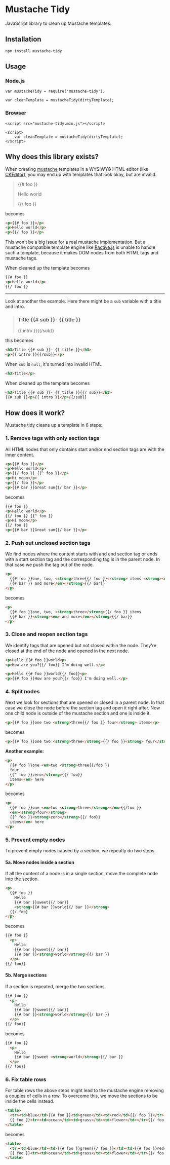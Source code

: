 # Mustache Tidy

JavaScript library to clean up Mustache templates.

## Installation

    npm install mustache-tidy

## Usage

### Node.js

    var mustacheTidy = require('mustache-tidy');
    
    var cleanTemplate = mustacheTidy(dirtyTemplate);

### Browser

    <script src="mustache-tidy.min.js"></script>
    
    <script>
        var cleanTemplate = mustacheTidy(dirtyTemplate);
    </script>

## Why does this library exists?

When creating [mustache][] templates in a WYSIWYG HTML editor (like [CKEditor][]), you may end up with templates that
look okay, but are invalid.

> {{# foo }}
> 
> Hello world
> 
> {{/ foo }}

becomes

```html
<p>{{# foo }}</p>
<p>Hello world</p>
<p>{{/ foo }}</p>
```

This won't be a big issue for a real mustache implementation. But a mustache compatible template engine like
[Ractive.js][] is unable to handle such a template, because it makes DOM nodes from both HTML tags and mustache tags.

When cleaned up the template becomes

```html
{{# foo }}
<p>Hello world</p>
{{/ foo }}
```

---

Look at another the example. Here there might be a `sub` variable with a title and intro.

> ### Title {{# sub }}- {{ title }}
> {{ intro }}{{/sub}}

this becomes

```html
<h3>Title {{# sub }}- {{ title }}</h3>
<p>{{ intro }}{{/sub}}</p>
```

When `sub` is `null`, it's turned into invalid HTML

```html
<h3>Title</p>
```

When cleaned up the template becomes

```html
<h3>Title {{# sub }}- {{ title }}{{/ sub}}</h3>
{{# sub }}<p>{{ intro }}</p>{{/sub}}
```

## How does it work?

Mustache tidy cleans up a template in 6 steps:

### 1. Remove tags with only section tags

All HTML nodes that only contains start and/or end section tags are with the inner content.

```html
<p>{{# foo }}</p>
<p>Hello world</p>
<p>{{/ foo }} {{^ foo }}</p>
<p>Hi moon</p>
<p>{{/ foo }}</p>
<p>{{# bar }}Great sun{{/ bar }}</p>
```

becomes

```html
{{# foo }}
<p>Hello world</p>
{{/ foo }} {{^ foo }}
<p>Hi moon</p>
{{/ foo }}
<p>{{# bar }}Great sun{{/ bar }}</p>
```

### 2. Push out unclosed section tags

We find nodes where the content starts with and end section tag or ends with a start section tag and the corresponding
tag is in the parent node. In that case we push the tag out of the node.

```html
<p>
  {{# foo }}one, two, <strong>three{{/ foo }}</strong> items <strong><em>
  {{# bar }} and more</em></strong>{{/ bar}}
</p>
```

becomes

```html
<p>
  {{# foo }}one, two, <strong>three</strong>{{/ foo }} items
  {{# bar }}<strong><em> and more</em></strong>{{/ bar}}
</p>
```

### 3. Close and reopen section tags

We identify tags that are opened but not closed within the node. They're closed at the end of the node and opened
in the next node.

```html
<p>Hello {{# foo }}world<p>
<p>How are you?{{/ foo}} I'm doing well.</p>
```

```html
<p>Hello {{# foo }}world{{/ foo}}<p>
<p>{{# foo }}How are you?{{/ foo}} I'm doing well.</p>
```

### 4. Split nodes

Next we look for sections that are opened or closed in a parent node. In that case we close the node before the section
tag and open it right after. Now one child node is outside of the mustache section and one is inside it.

```html
<p>{{# foo }}one two <strong>three{{/ foo }} four</strong> items</p>
```

becomes

```html
<p>{{# foo }}one two <strong>three</strong>{{/ foo }}<strong> four</strong> items</p>
```

**Another example:**

```html
<p>
  {{# foo }}one <em>two <strong>three{{/foo }}
  four
  {{^ foo }}zero</strong>{{/ foo}}
  items</em> here
</p>
```

becomes

```html
<p>
  {{# foo }}one <em>two <strong>three</strong></em>{{/foo }}
  <em><strong>four</strong>
  {{^ foo }}<strong>zero</strong>{{/ foo}}
  items</em> here
</p>
```

### 5. Prevent empty nodes

To prevent empty nodes caused by a section, we repeatly do two steps.

#### 5a. Move nodes inside a section

If all the content of a node is in a single section, move the complete node into the section.

```html
<p>
  {{# foo }}
    Hello
    {{# bar }}sweet{{/ bar}}
    <strong>{{# bar }}world{{/ bar }}</strong>
  {{/ foo}
</p>
```

becomes

```html
{{# foo }}
  <p>
    Hello
    {{# bar }}sweet{{/ bar}}
    {{# bar }}<strong>world</strong>{{/ bar }}
  </p>
{{/ foo}}
```

#### 5b. Merge sections

If a section is repeated, merge the two sections.

```html
{{# foo }}
  <p>
    Hello
    {{# bar }}sweet{{/ bar}}
    {{# bar }}<strong>world</strong>{{/ bar }}
  </p>
{{/ foo}}
```

becomes

```html
{{# foo }}
  <p>
    Hello
    {{# bar }}sweet <strong>world</strong>{{/ bar }}
  </p>
{{/ foo}}
```

### 6. Fix table rows

For table rows the above steps might lead to the mustache engine removing a couples of cells in a row. To overcome
this, we move the sections to be inside the cells instead.

```html
<table>
  <tr><td>blue</td>{{# foo }}<td>green</td><td>red</td>{{/ foo }}</tr>
  {{ foo }}<tr><td>ocean</td><td>grass</td><td>flower</td></tr>{{/ foo }}
</table>
```

becomes

```html
<table>
  <tr><td>blue</td><td>{{# foo }}green{{/ foo }}</td><td>{{# foo }}red{{/ foo }}</td></tr>
  {{ foo }}<tr><td>ocean</td><td>grass</td><td>flower</td></tr>{{/ foo }}
</table>
```


[mustache]: https://mustache.github.io/
[CKEditor]: http://ckeditor.com/
[Ractive.js]: http://www.ractivejs.org/
